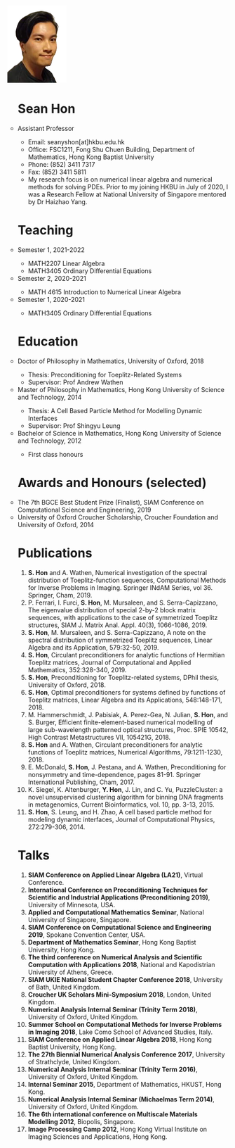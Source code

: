 <img src="my pic.png" class="img-responsive" alt="">

<ul style="list-style-type:circle;">
  
<h1>Sean Hon</h1>
  
<li>Assistant Professor</li>
  <ul>
    <li>Email: seanyshon[at]hkbu.edu.hk</li>
    <li>Office:	FSC1211, Fong Shu Chuen Building, Department of Mathematics, Hong Kong Baptist University</li>
    <li>Phone: 	(852) 3411 7317</li>
    <li>Fax:	(852) 3411 5811</li>
    <li>My research focus is on numerical linear algebra and numerical methods for solving PDEs. Prior to my joining HKBU in July of 2020, I was a Research Fellow at National University of Singapore mentored by Dr Haizhao Yang.</li>
  </ul>

<!--
<h1>News</h1>
<li>
<span style="color: blue">
[For 2022 intake] Recruiting a PhD student to work on developing fast iterative solvers for time-dependent PDE problems (i.e. preconditioning for Toeplitz-like systems). Applicants are expected to have solid knowledge in numerical linear algebra and strong programming skills in MATLAB/C/C++. Please contact me via emails for details.
</span>
</li>
-->

<h1>Teaching</h1>
  <li> Semester 1, 2021-2022 </li>
  <ul>
    <li>MATH2207 Linear Algebra</li>
    <li>MATH3405 Ordinary Differential Equations</li>
  </ul>
  
<li> Semester 2, 2020-2021 </li>
  <ul>
    <li>MATH 4615 Introduction to Numerical Linear Algebra</li>
  </ul>
<li> Semester 1, 2020-2021 </li>
  <ul>
    <li>MATH3405 Ordinary Differential Equations</li>
  </ul>


<h1>Education</h1>

<li>Doctor of Philosophy in Mathematics, University of Oxford, 2018</li>
  <ul>
    <li>Thesis: Preconditioning for Toeplitz-Related Systems</li>
    <li>Supervisor: Prof Andrew Wathen</li>
  </ul>

<li>Master of Philosophy in Mathematics, Hong Kong University of Science and Technology, 2014</li>
  <ul>
    <li>Thesis: A Cell Based Particle Method for Modelling Dynamic Interfaces</li>
    <li>Supervisor: Prof Shingyu Leung</li>
  </ul>

<li>Bachelor of Science in Mathematics, Hong Kong University of Science and Technology, 2012</li>
  <ul>
    <li>First class honours</li>
  </ul>


<h1>Awards and Honours (selected)</h1>

<li>The 7th BGCE Best Student Prize (Finalist), SIAM Conference on Computational Science and Engineering, 2019</li>

<li>University of Oxford Croucher Scholarship, Croucher Foundation and University of Oxford, 2014</li>




<h1>Publications</h1>

<ol type="1">
<!--

<li><b>S. Hon</b>, Optimal block circulant preconditioners for block Toeplitz systems with application to evolutionary PDEs, submitted.</li> 

<li><b>S. Hon</b>, S. Serra-Capizzano, and A. Wathen, Band-Toeplitz preconditioners for ill-conditioned nonsymmetric Toeplitz systems, to appear, 2021.</li> 
-->
<li> <b>S. Hon</b> and A. Wathen, Numerical investigation of the spectral distribution of Toeplitz-function sequences, Computational Methods for Inverse Problems in Imaging. Springer INdAM Series, vol 36. Springer, Cham, 2019.</li>

<li>P. Ferrari, I. Furci, <b>S. Hon</b>, M. Mursaleen, and S. Serra-Capizzano, The eigenvalue distribution of special 2-by-2 block matrix sequences, with applications to the case of symmetrized Toeplitz structures, SIAM J. Matrix Anal. Appl. 40(3), 1066-1086, 2019.</li>

<li><b>S. Hon</b>, M. Mursaleen, and S. Serra-Capizzano, A note on the spectral distribution of symmetrized Toeplitz sequences, Linear Algebra and its Application, 579:32-50, 2019.</li>

<li><b>S. Hon</b>, Circulant preconditioners for analytic functions of Hermitian Toeplitz matrices, Journal of Computational and Applied Mathematics, 352:328-340, 2019.</li>
  
<li><b>S. Hon</b>, Preconditioning for Toeplitz-related systems, DPhil thesis, University of Oxford, 2018.</li>

<li><b>S. Hon</b>, Optimal preconditioners for systems defined by functions of Toeplitz matrices, Linear Algebra and its Applications, 548:148-171, 2018.</li>

<li>M. Hammerschmidt, J. Pabisiak, A. Perez-Gea, N. Julian, <b>S. Hon</b>, and S. Burger, Efficient finite-element-based numerical modelling of large sub-wavelength patterned optical structures, Proc. SPIE 10542, High Contrast Metastructures VII, 105421G, 2018.</li>

<li><b>S. Hon</b> and A. Wathen, Circulant preconditioners for analytic functions of Toeplitz matrices, Numerical Algorithms, 79:1211-1230, 2018.</li>

<li>E. McDonald, <b>S. Hon</b>, J. Pestana, and A. Wathen, Preconditioning for nonsymmetry and time-dependence, pages 81-91. Springer International Publishing, Cham, 2017.</li>

<li>K. Siegel, K. Altenburger, <b>Y. Hon</b>, J. Lin, and C. Yu, PuzzleCluster: a novel unsupervised clustering algorithm for binning DNA fragments in metagenomics, Current Bioinformatics, vol. 10, pp. 3-13, 2015.</li>

<li><b>S. Hon</b>, S. Leung, and H. Zhao, A cell based particle method for modeling dynamic interfaces, Journal of Computational Physics, 272:279-306, 2014.</li>

</ol>






<h1>Talks</h1>

<ol type="1">
  
<li><b>SIAM Conference on Applied Linear Algebra (LA21)</b>, Virtual Conference.</li>
  
<li><b>International Conference on Preconditioning Techniques for Scientific and Industrial Applications (Preconditioning 2019)</b>, University of Minnesota, USA.</li>

<li><b>Applied and Computational Mathematics Seminar</b>, National University of Singapore, Singapore.</li>

<li><b>SIAM Conference on Computational Science and Engineering 2019</b>, Spokane Convention Center, USA.</li>

<li><b>Department of Mathematics Seminar</b>, Hong Kong Baptist University, Hong Kong.</li>

<li><b>The third conference on Numerical Analysis and Scientific Computation with Applications 2018</b>, National and Kapodistrian University of Athens, Greece.</li>

<li><b>SIAM UKIE National Student Chapter Conference 2018</b>, University of Bath, United Kingdom.</li>

<li><b>Croucher UK Scholars Mini-Symposium 2018</b>, London, United Kingdom.</li>

<li><b>Numerical Analysis Internal Seminar (Trinity Term 2018)</b>, University of Oxford, United Kingdom.</li>

<li><b>Summer School on Computational Methods for Inverse Problems in Imaging 2018</b>, Lake Como School of Advanced Studies, Italy.</li>

<li><b>SIAM Conference on Applied Linear Algebra 2018</b>, Hong Kong Baptist University, Hong Kong.</li>

<li><b>The 27th Biennial Numerical Analysis Conference 2017</b>, University of Strathclyde, United Kingdom.</li>


<li><b>Numerical Analysis Internal Seminar (Trinity Term 2016)</b>, University of Oxford, United Kingdom.</li>

<li><b>Internal Seminar 2015</b>, Department of Mathematics, HKUST, Hong Kong.</li>

<li><b>Numerical Analysis Internal Seminar (Michaelmas Term 2014)</b>, University of Oxford, United Kingdom.</li>

<li><b>The 6th international conference on Multiscale Materials Modelling 2012</b>, Biopolis, Singapore.</li>

<li><b>Image Processing Camp 2012</b>, Hong Kong Virtual Institute on Imaging Sciences and Applications, Hong Kong.</li>
</ol>

